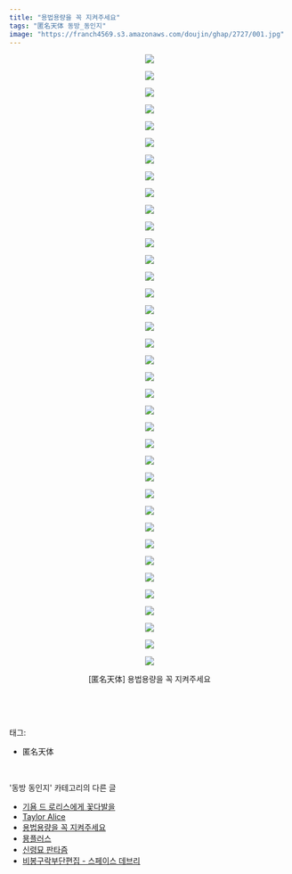 ```yaml
---
title: "용법용량을 꼭 지켜주세요"
tags: "匿名天体 동방_동인지"
image: "https://franch4569.s3.amazonaws.com/doujin/ghap/2727/001.jpg"
---
```

<div class="article">
<p style="text-align: center; clear: none; float: none;"><img src="{{ site.imgserver2 }}/ghap/2727/001.jpg"/></p>
<p style="text-align: center; clear: none; float: none;"><img src="{{ site.imgserver2 }}/ghap/2727/002.jpg"/></p>
<p style="text-align: center; clear: none; float: none;"><img src="{{ site.imgserver2 }}/ghap/2727/003.jpg"/></p>
<p style="text-align: center; clear: none; float: none;"><img src="{{ site.imgserver2 }}/ghap/2727/004.jpg"/></p>
<p style="text-align: center; clear: none; float: none;"><img src="{{ site.imgserver2 }}/ghap/2727/005.jpg"/></p>
<p style="text-align: center; clear: none; float: none;"><img src="{{ site.imgserver2 }}/ghap/2727/006.jpg"/></p>
<p style="text-align: center; clear: none; float: none;"><img src="{{ site.imgserver2 }}/ghap/2727/007.jpg"/></p>
<p style="text-align: center; clear: none; float: none;"><img src="{{ site.imgserver2 }}/ghap/2727/008.jpg"/></p>
<p style="text-align: center; clear: none; float: none;"><img src="{{ site.imgserver2 }}/ghap/2727/009.jpg"/></p>
<p style="text-align: center; clear: none; float: none;"><img src="{{ site.imgserver2 }}/ghap/2727/010.jpg"/></p>
<p style="text-align: center; clear: none; float: none;"><img src="{{ site.imgserver2 }}/ghap/2727/011.jpg"/></p>
<p style="text-align: center; clear: none; float: none;"><img src="{{ site.imgserver2 }}/ghap/2727/012.jpg"/></p>
<p style="text-align: center; clear: none; float: none;"><img src="{{ site.imgserver2 }}/ghap/2727/013.jpg"/></p>
<p style="text-align: center; clear: none; float: none;"><img src="{{ site.imgserver2 }}/ghap/2727/014.jpg"/></p>
<p style="text-align: center; clear: none; float: none;"><img src="{{ site.imgserver2 }}/ghap/2727/015.jpg"/></p>
<p style="text-align: center; clear: none; float: none;"><img src="{{ site.imgserver2 }}/ghap/2727/016.jpg"/></p>
<p style="text-align: center; clear: none; float: none;"><img src="{{ site.imgserver2 }}/ghap/2727/017.jpg"/></p>
<p style="text-align: center; clear: none; float: none;"><img src="{{ site.imgserver2 }}/ghap/2727/018.jpg"/></p>
<p style="text-align: center; clear: none; float: none;"><img src="{{ site.imgserver2 }}/ghap/2727/019.jpg"/></p>
<p style="text-align: center; clear: none; float: none;"><img src="{{ site.imgserver2 }}/ghap/2727/020.jpg"/></p>
<p style="text-align: center; clear: none; float: none;"><img src="{{ site.imgserver2 }}/ghap/2727/021.jpg"/></p>
<p style="text-align: center; clear: none; float: none;"><img src="{{ site.imgserver2 }}/ghap/2727/022.jpg"/></p>
<p style="text-align: center; clear: none; float: none;"><img src="{{ site.imgserver2 }}/ghap/2727/023.jpg"/></p>
<p style="text-align: center; clear: none; float: none;"><img src="{{ site.imgserver2 }}/ghap/2727/024.jpg"/></p>
<p style="text-align: center; clear: none; float: none;"><img src="{{ site.imgserver2 }}/ghap/2727/025.jpg"/></p>
<p style="text-align: center; clear: none; float: none;"><img src="{{ site.imgserver2 }}/ghap/2727/026.jpg"/></p>
<p style="text-align: center; clear: none; float: none;"><img src="{{ site.imgserver2 }}/ghap/2727/027.jpg"/></p>
<p style="text-align: center; clear: none; float: none;"><img src="{{ site.imgserver2 }}/ghap/2727/028.jpg"/></p>
<p style="text-align: center; clear: none; float: none;"><img src="{{ site.imgserver2 }}/ghap/2727/029.jpg"/></p>
<p style="text-align: center; clear: none; float: none;"><img src="{{ site.imgserver2 }}/ghap/2727/030.jpg"/></p>
<p style="text-align: center; clear: none; float: none;"><img src="{{ site.imgserver2 }}/ghap/2727/031.jpg"/></p>
<p style="text-align: center; clear: none; float: none;"><img src="{{ site.imgserver2 }}/ghap/2727/032.jpg"/></p>
<p style="text-align: center; clear: none; float: none;"><img src="{{ site.imgserver2 }}/ghap/2727/033.jpg"/></p>
<p style="text-align: center; clear: none; float: none;"><img src="{{ site.imgserver2 }}/ghap/2727/034.jpg"/></p>
<p style="text-align: center; clear: none; float: none;"><img src="{{ site.imgserver2 }}/ghap/2727/035.jpg"/></p>
<p style="text-align: center; clear: none; float: none;"><img src="{{ site.imgserver2 }}/ghap/2727/036.jpg"/></p>
<p style="text-align: center; clear: none; float: none;"><img src="{{ site.imgserver2 }}/ghap/2727/037.jpg"/></p>
<p style="text-align: center; clear: none; float: none;">[匿名天体] 용법용량을 꼭 지켜주세요</p>
<p><br/></p>
</div><br/>
<div class="tagTrail">
<p>태그: </p>
<ul>
<li>匿名天体</li>
</ul>
</div><br/>
<div class="another">
<p>'동방 동인지' 카테고리의 다른 글</p>
<ul>
<li><a href="/ghap_2729">기욤 드 로리스에게 꽃다발을</a></li>
<li><a href="/ghap_2728">Taylor Alice</a></li>
<li><a href="/ghap_2727">용법용량을 꼭 지켜주세요</a></li>
<li><a href="/ghap_2726">묭플러스</a></li>
<li><a href="/ghap_2720">신령묘 판타즘</a></li>
<li><a href="/ghap_2719">비봉구락부단편집 - 스페이스 데브리</a></li>
</ul>
</div><br/>
<div class="cb_module cb_fluid">
<div class="cb_wrt cb_profile">
</div><!-- commentList close -->
</div><br/>
